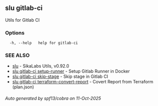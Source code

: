 ## slu gitlab-ci

Utils for Gitlab CI

### Options

```
  -h, --help   help for gitlab-ci
```

### SEE ALSO

* [slu](slu.md)	 - SikaLabs Utils, v0.92.0
* [slu gitlab-ci setup-runner](slu_gitlab-ci_setup-runner.md)	 - Setup Gitlab Runner in Docker
* [slu gitlab-ci skip-stage](slu_gitlab-ci_skip-stage.md)	 - Skip stage in Gitlab CI
* [slu gitlab-ci terraform-convert-report](slu_gitlab-ci_terraform-convert-report.md)	 - Covert Report from Terraform (plan.json)

###### Auto generated by spf13/cobra on 11-Oct-2025
